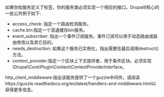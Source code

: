 如果你给服务定义了标签，你的服务类必须实现一个相应的接口。Drupal8核心的一些公共例子如下:

* access_check: 指定一个路由检测服务。
* cache.bin:指定一个高速缓存bin服务。
* event_subscriber: 指出一个事件订阅报务。事件订阅可以用于动态路由或路由修改以及其它目的。
* needs_destruction: 如果这个服务已实例化，指出需要在最后调用destruct()方法。
* context_provider:指定一个区块上下文提供者，用于条件区块。必须实现\Drupal\Core\Plugin\Context\ContextProviderInterface。

http_client_middleware:指出该服务提供了一个guzzle中间件。请阅读https://guzzle.readthedocs.org/en/latest/handlers-and-middleware.html以获得更多信息。

